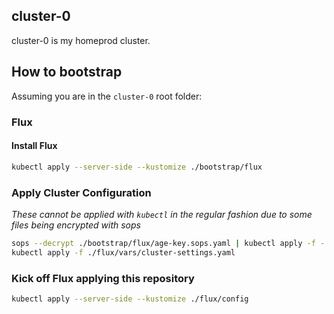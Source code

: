 ## cluster-0

cluster-0 is my homeprod cluster.

## How to bootstrap

Assuming you are in the `cluster-0` root folder:

### Flux

#### Install Flux

```sh
kubectl apply --server-side --kustomize ./bootstrap/flux
```

### Apply Cluster Configuration

_These cannot be applied with `kubectl` in the regular fashion due to some files being encrypted with sops_

```sh
sops --decrypt ./bootstrap/flux/age-key.sops.yaml | kubectl apply -f -
kubectl apply -f ./flux/vars/cluster-settings.yaml
```

### Kick off Flux applying this repository

```sh
kubectl apply --server-side --kustomize ./flux/config
```
